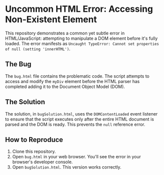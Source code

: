 # Uncommon HTML Error: Accessing Non-Existent Element

This repository demonstrates a common yet subtle error in HTML/JavaScript: attempting to manipulate a DOM element before it's fully loaded.  The error manifests as `Uncaught TypeError: Cannot set properties of null (setting 'innerHTML')`.

## The Bug

The `bug.html` file contains the problematic code.  The script attempts to access and modify the `myDiv` element before the HTML parser has completed adding it to the Document Object Model (DOM).

## The Solution

The solution, in `bugSolution.html`, uses the `DOMContentLoaded` event listener to ensure that the script executes only after the entire HTML document is parsed and the DOM is ready.  This prevents the `null` reference error.

## How to Reproduce

1. Clone this repository.
2. Open `bug.html` in your web browser.  You'll see the error in your browser's developer console.
3. Open `bugSolution.html`. This version works correctly.